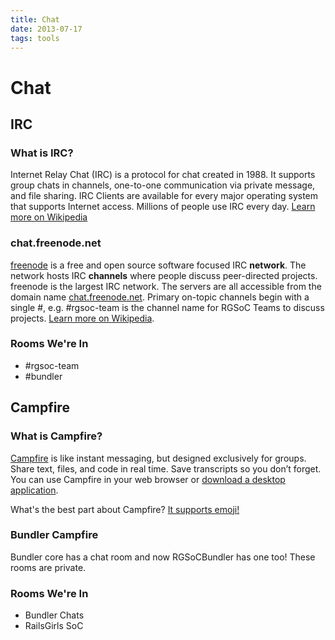 ```yaml
---
title: Chat
date: 2013-07-17
tags: tools
---
```


# Chat

## IRC

### What is IRC?

Internet Relay Chat (IRC) is a protocol for chat created in 1988. It supports
group chats in channels, one-to-one communication via private message, and file
sharing. IRC Clients are available for every major operating system that
supports Internet access. Millions of people use IRC every day. [Learn more on
Wikipedia](http://en.wikipedia.org/wiki/Internet_Relay_Chat)

### chat.freenode.net

[freenode](http://freenode.net) is a free and open source software focused IRC
**network**. The network hosts IRC **channels** where people discuss
peer-directed projects. freenode is the largest IRC network. The servers are
all accessible from the domain name
[chat.freenode.net](irc://chat.freenode.net). Primary on-topic channels begin
with a single #, e.g. #rgsoc-team is the channel name for RGSoC Teams to
discuss projects. [Learn more on
Wikipedia](http://en.wikipedia.org/wiki/Freenode).

### Rooms We're In

- \#rgsoc-team
- \#bundler

## Campfire

### What is Campfire?

[Campfire](http://campfirenow.com/) is like instant messaging, but designed
exclusively for groups. Share text, files, and code in real time. Save
transcripts so you don’t forget. You can use Campfire in your web browser or
[download a desktop application](http://campfirenow.com/extras).

What's the best part about Campfire? [It supports
emoji!](http://www.emoji-cheat-sheet.com/)

### Bundler Campfire

Bundler core has a chat room and now RGSoCBundler has one too! These rooms are
private.

### Rooms We're In

- Bundler Chats
- RailsGirls SoC
